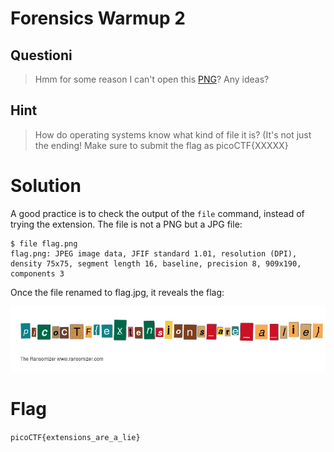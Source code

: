 # Forensics Warmup 2
## Questioni
>Hmm for some reason I can't open this [PNG](files/flag.png)? Any ideas? 

## Hint
>How do operating systems know what kind of file it is? (It's not just the ending!
>Make sure to submit the flag as picoCTF{XXXXX}

# Solution
A good practice is to check the output of the `file` command, instead of trying the extension. The file is not a PNG but a JPG file:

~~~~
$ file flag.png 
flag.png: JPEG image data, JFIF standard 1.01, resolution (DPI), density 75x75, segment length 16, baseline, precision 8, 909x190, components 3
~~~~

Once the file renamed to flag.jpg, it reveals the flag:

![flag](files/flag.jpg "flag")

# Flag
`picoCTF{extensions_are_a_lie}`
